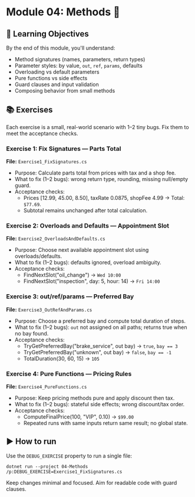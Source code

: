 # Module 04: Methods 🧩

## 🎯 Learning Objectives
By the end of this module, you'll understand:
- Method signatures (names, parameters, return types)
- Parameter styles: by value, `out`, `ref`, `params`, defaults
- Overloading vs default parameters
- Pure functions vs side effects
- Guard clauses and input validation
- Composing behavior from small methods

## 📚 Exercises
Each exercise is a small, real-world scenario with 1–2 tiny bugs. Fix them to meet the acceptance checks.

### Exercise 1: Fix Signatures — Parts Total
**File:** `Exercise1_FixSignatures.cs`
- Purpose: Calculate parts total from prices with tax and a shop fee.
- What to fix (1–2 bugs): wrong return type, rounding, missing null/empty guard.
- Acceptance checks:
  - Prices [12.99, 45.00, 8.50], taxRate 0.0875, shopFee 4.99 → Total: `$77.69`.
  - Subtotal remains unchanged after total calculation.

### Exercise 2: Overloads and Defaults — Appointment Slot
**File:** `Exercise2_OverloadsAndDefaults.cs`
- Purpose: Choose next available appointment slot using overloads/defaults.
- What to fix (1–2 bugs): defaults ignored, overload ambiguity.
- Acceptance checks:
  - FindNextSlot("oil_change") → `Wed 10:00`
  - FindNextSlot("inspection", day: 5, hour: 14) → `Fri 14:00`

### Exercise 3: out/ref/params — Preferred Bay
**File:** `Exercise3_OutRefAndParams.cs`
- Purpose: Choose a preferred bay and compute total duration of steps.
- What to fix (1–2 bugs): `out` not assigned on all paths; returns true when no bay found.
- Acceptance checks:
  - TryGetPreferredBay("brake_service", out bay) → `true`, `bay == 3`
  - TryGetPreferredBay("unknown", out bay) → `false`, `bay == -1`
  - TotalDuration(30, 60, 15) → `105`

### Exercise 4: Pure Functions — Pricing Rules
**File:** `Exercise4_PureFunctions.cs`
- Purpose: Keep pricing methods pure and apply discount then tax.
- What to fix (1–2 bugs): stateful side effects; wrong discount/tax order.
- Acceptance checks:
  - ComputeFinalPrice(100, "VIP", 0.10) → `$99.00`
  - Repeated runs with same inputs return same result; no global state.

## ▶️ How to run
Use the `DEBUG_EXERCISE` property to run a single file:
```
dotnet run --project 04-Methods /p:DEBUG_EXERCISE=Exercise1_FixSignatures.cs
```

Keep changes minimal and focused. Aim for readable code with guard clauses.
